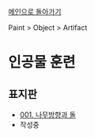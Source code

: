 [메인으로 돌아가기](/README.md)

Paint > Object > Artifact

# 인공물 훈련

## 표지판
- [001. 나무방향과 돌](/Paint-Prop-Sign/001.md)
- 작성중
